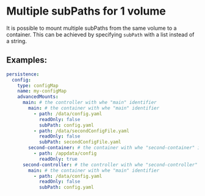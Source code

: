 # Multiple subPaths for 1 volume

It is possible to mount multiple subPaths from the same volume to a
container. This can be achieved by specifying `subPath` with a list
instead of a string.

## Examples:

```yaml
persistence:
  config:
    type: configMap
    name: my-configMap
    advancedMounts:
      main: # the controller with whe "main" identifier
        main: # the container with whe "main" identifier
          - path: /data/config.yaml
            readOnly: false
            subPath: config.yaml
          - path: /data/secondConfigFile.yaml
            readOnly: false
            subPath: secondConfigFile.yaml
        second-container: # the container with whe "second-container" identifier
          - path: /appdata/config
            readOnly: true
      second-controller: # the controller with whe "second-controller" identifier
        main: # the container with whe "main" identifier
          - path: /data/config.yaml
            readOnly: false
            subPath: config.yaml
```
